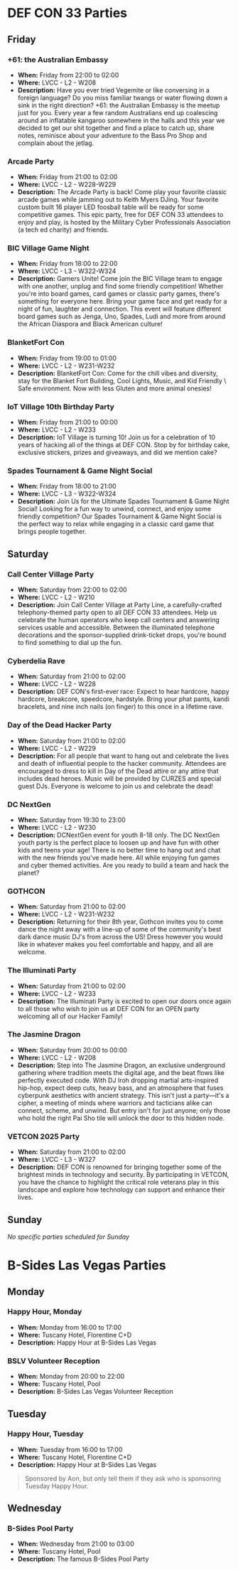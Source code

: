 # DEF CON 33 Parties

## Friday

### +61: the Australian Embassy

- **When:** Friday from 22:00 to 02:00
- **Where:** LVCC - L2 - W208
- **Description:** Have you ever tried Vegemite or like conversing in a foreign language? Do you miss familiar twangs or water flowing down a sink in the right direction? +61: the Australian Embassy is the meetup just for you. Every year a few random Australians end up coalescing around an inflatable kangaroo somewhere in the halls and this year we decided to get our shit together and find a place to catch up, share notes, reminisce about your adventure to the Bass Pro Shop and complain about the jetlag.

### Arcade Party

- **When:** Friday from 21:00 to 02:00
- **Where:** LVCC - L2 - W228-W229
- **Description:** The Arcade Party is back! Come play your favorite classic arcade games while jamming out to Keith Myers DJing. Your favorite custom built 16 player LED foosball table will be ready for some competitive games. This epic party, free for DEF CON 33 attendees to enjoy and play, is hosted by the Military Cyber Professionals Association (a tech ed charity) and friends.

### BIC Village Game Night

- **When:** Friday from 18:00 to 22:00
- **Where:** LVCC - L3 - W322-W324
- **Description:** Gamers Unite! Come join the BIC Village team to engage with one another, unplug and find some friendly competition! Whether you're into board games, card games or classic party games, there's something for everyone here. Bring your game face and get ready for a night of fun, laughter and connection. This event will feature different board games such as Jenga, Uno, Spades, Ludi and more from around the African Diaspora and Black American culture!

### BlanketFort Con

- **When:** Friday from 19:00 to 01:00
- **Where:** LVCC - L2 - W231-W232
- **Description:** BlanketFort Con: Come for the chill vibes and diversity, stay for the Blanket Fort Building, Cool Lights, Music, and Kid Friendly \ Safe environment. Now with less Gluten and more animal onesies!

### IoT Village 10th Birthday Party

- **When:** Friday from 21:00 to 00:00
- **Where:** LVCC - L2 - W233
- **Description:** IoT Village is turning 10! Join us for a celebration of 10 years of hacking all of the things at DEF CON. Stop by for birthday cake, exclusive stickers, prizes and giveaways, and did we mention cake?

### Spades Tournament & Game Night Social

- **When:** Friday from 18:00 to 21:00
- **Where:** LVCC - L3 - W322-W324
- **Description:** Join Us for the Ultimate Spades Tournament & Game Night Social! Looking for a fun way to unwind, connect, and enjoy some friendly competition? Our Spades Tournament & Game Night Social is the perfect way to relax while engaging in a classic card game that brings people together.

## Saturday

### Call Center Village Party

- **When:** Saturday from 22:00 to 02:00
- **Where:** LVCC - L2 - W210
- **Description:** Join Call Center Village at Party Line, a carefully-crafted telephony-themed party open to all DEF CON 33 attendees. Help us celebrate the human operators who keep call centers and answering services usable and accessible. Between the illuminated telephone decorations and the sponsor-supplied drink-ticket drops, you're bound to find something to dial up the fun.

### Cyberdelia Rave

- **When:** Saturday from 21:00 to 02:00
- **Where:** LVCC - L2 - W228
- **Description:** DEF CON's first-ever race: Expect to hear hardcore, happy hardcore, breakcore, speedcore, hardstyle. Bring your phat pants, kandi bracelets, and nine inch nails (on finger) to this once in a lifetime rave.

### Day of the Dead Hacker Party

- **When:** Saturday from 21:00 to 02:00
- **Where:** LVCC - L2 - W229
- **Description:** For all people that want to hang out and celebrate the lives and death of influential people to the hacker community. Attendees are encouraged to dress to kill in Day of the Dead attire or any attire that includes dead heroes. Music will be provided by CURZES and special guest DJs. Everyone is welcome to join us and celebrate the dead!

### DC NextGen

- **When:** Saturday from 19:30 to 23:00
- **Where:** LVCC - L2 - W230
- **Description:** DCNextGen event for youth 8-18 only. The DC NextGen youth party is the perfect place to loosen up and have fun with other kids and teens your age! There is no better time to hang out and chat with the new friends you've made here. All while enjoying fun games and cyber themed activities. Are you ready to build a team and hack the planet?

### GOTHCON

- **When:** Saturday from 21:00 to 02:00
- **Where:** LVCC - L2 - W231-W232
- **Description:** Returning for their 8th year, Gothcon invites you to come dance the night away with a line-up of some of the community's best dark dance music DJ's from across the US! Dress however you would like in whatever makes you feel comfortable and happy, and all are welcome.

### The Illuminati Party

- **When:** Saturday from 21:00 to 02:00
- **Where:** LVCC - L2 - W233
- **Description:** The Illuminati Party is excited to open our doors once again to all those who wish to join us at DEF CON for an OPEN party welcoming all of our Hacker Family!

### The Jasmine Dragon

- **When:** Saturday from 20:00 to 00:00
- **Where:** LVCC - L2 - W208
- **Description:** Step into The Jasmine Dragon, an exclusive underground gathering where tradition meets the digital age, and the beat flows like perfectly executed code. With DJ Iroh dropping martial arts-inspired hip-hop, expect deep cuts, heavy bass, and an atmosphere that fuses cyberpunk aesthetics with ancient strategy. This isn't just a party—it's a cipher, a meeting of minds where warriors and tacticians alike can connect, scheme, and unwind. But entry isn't for just anyone; only those who hold the right Pai Sho tile will unlock the door to this hidden node.

### VETCON 2025 Party

- **When:** Saturday from 21:00 to 02:00
- **Where:** LVCC - L3 - W327
- **Description:** DEF CON is renowned for bringing together some of the brightest minds in technology and security. By participating in VETCON, you have the chance to highlight the critical role veterans play in this landscape and explore how technology can support and enhance their lives.

## Sunday

*No specific parties scheduled for Sunday*

# B-Sides Las Vegas Parties

## Monday

### Happy Hour, Monday

- **When:** Monday from 16:00 to 17:00
- **Where:** Tuscany Hotel, Florentine C+D
- **Description:** Happy Hour at B-Sides Las Vegas

### BSLV Volunteer Reception

- **When:** Monday from 20:00 to 22:00
- **Where:** Tuscany Hotel, Pool
- **Description:** B-Sides Las Vegas Volunteer Reception

## Tuesday

### Happy Hour, Tuesday

- **When:** Tuesday from 16:00 to 17:00
- **Where:** Tuscany Hotel, Florentine C+D
- **Description:** Happy Hour at B-Sides Las Vegas

> Sponsored by Aon, but only tell them if they ask who is sponsoring Tuesday Happy Hour.

## Wednesday

### B-Sides Pool Party

- **When:** Wednesday from 21:00 to 03:00
- **Where:** Tuscany Hotel, Pool
- **Description:** The famous B-Sides Pool Party